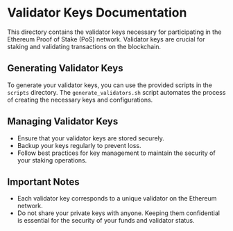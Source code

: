 # Validator Keys Documentation

This directory contains the validator keys necessary for participating in the Ethereum Proof of Stake (PoS) network. Validator keys are crucial for staking and validating transactions on the blockchain.

## Generating Validator Keys

To generate your validator keys, you can use the provided scripts in the `scripts` directory. The `generate_validators.sh` script automates the process of creating the necessary keys and configurations.

## Managing Validator Keys

- Ensure that your validator keys are stored securely. 
- Backup your keys regularly to prevent loss.
- Follow best practices for key management to maintain the security of your staking operations.

## Important Notes

- Each validator key corresponds to a unique validator on the Ethereum network.
- Do not share your private keys with anyone. Keeping them confidential is essential for the security of your funds and validator status.